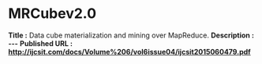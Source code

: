 # MRCubev2.0
<b>Title :</b> Data cube materialization and mining over MapReduce.
<b>Description : ---</b>
<b>Published URL : http://ijcsit.com/docs/Volume%206/vol6issue04/ijcsit2015060479.pdf </b>
